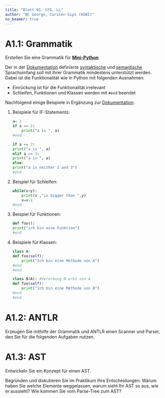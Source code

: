 ```yaml
---
title: "Blatt 01: CFG, LL"
author: "BC George, Carsten Gips (HSBI)"
no_beamer: true
---
```


# A1.1: Grammatik

Erstellen Sie eine Grammatik für [**Mini-Python**].

Der in der [Dokumentation] definierte [syntaktische] und [semantische]
Sprachumfang soll mit Ihrer Grammatik mindestens unterstützt werden.
Dabei ist die Funktionalität wie in Python mit folgenden Ausnahmen:

*   Einrückung ist für die Funktionalität irrelevant
*   Schleifen, Funktionen und Klassen werden mit `#end` beendet

Nachfolgend einige Beispiele in Ergänzung zur [Dokumentation]:

1.  Beispiele für IF-Statements:

    ```python
    a= 2
    if a == 2:
        print("a is ", a)
    #end
    ```

    ```python
    if a == 2:
    print("a is ", a)
    elif a == 3:
    print("a is ", a)
    else:
    print("a is neither 2 and 3")
    #end
    ```

2.  Beispiel für Schleifen:

    ```python
    while(x>y):
        print(x ,"is bigger than ",y)
        x=x-1
    #end
    ```

3.  Beispiel für Funktionen:

    ```python
    def foo():
    print("ich bin eine Funktion")
    #end
    ```

4.  Beispiele für Klassen:

    ```python
    class A:
    def foo(self):
        print("Ich bin eine Methode von A")
    #end
    #end
    ```

    ```python
    class B(A): #Vererbung B erbt von A
    def foo(self):
        print("Ich bin eine Methode von B")
    #end
    #end
    ```

[**Mini-Python**]: https://github.com/Compiler-CampusMinden/Mini-Python-Builder
[Dokumentation]: https://github.com/Compiler-CampusMinden/Mini-Python-Builder/tree/master/docs
[syntaktische]: https://github.com/Compiler-CampusMinden/Mini-Python-Builder/blob/master/docs/syntax_definition.md
[semantische]: https://github.com/Compiler-CampusMinden/Mini-Python-Builder/blob/master/docs/semantic_definition.md


# A1.2: ANTLR

Erzeugen Sie mithilfe der Grammatik und ANTLR einen Scanner und Parser, den Sie für
die folgenden Aufgaben nutzen.


# A1.3: AST

Entwickeln Sie ein Konzept für einen AST.

Begründen und diskutieren Sie im Praktikum Ihre Entscheidungen: Warum haben Sie
welche Elemente weggelassen, warum sieht Ihr AST so aus, wie er aussieht? Wie
kommen Sie vom Parse-Tree zum AST?

